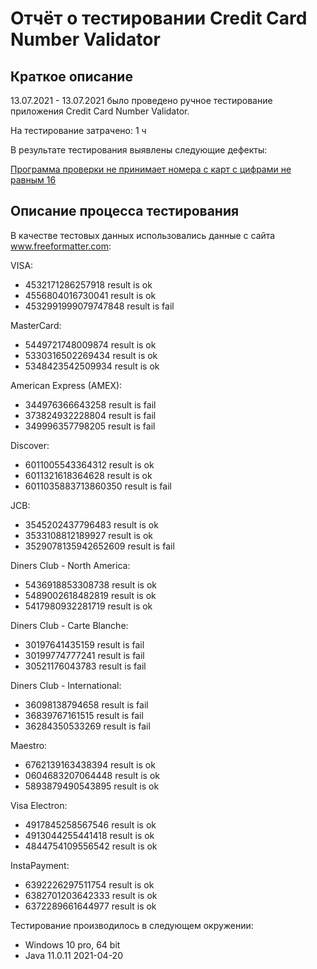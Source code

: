 # Отчёт о тестировании Credit Card Number Validator

## Краткое описание

13.07.2021 - 13.07.2021 было проведено ручное тестирование приложения Credit Card Number Validator.

На тестирование затрачено: 1 ч

В результате тестирования выявлены следующие дефекты: 

[Программа проверки не принимает номера с карт с цифрами не равным 16](https://github.com/iva1111/java1.1-Credit-Card/issues/1)

## Описание процесса тестирования

В качестве тестовых данных использовались данные с сайта www.freeformatter.com:

VISA:
- 4532171286257918   result is ok
- 4556804016730041   result is ok
- 4532991999079747848    result is fail

MasterCard:
- 5449721748009874   result is ok
- 5330316502269434   result is ok
- 5348423542509934   result is ok

American Express (AMEX):
- 344976366643258    result is fail
- 373824932228804    result is fail
- 349996357798205    result is fail

Discover:
- 6011005543364312   result is ok
- 6011321618364628   result is ok
- 6011035883713860350   result is fail

JCB:
- 3545202437796483    result is ok
- 3533108812189927    result is ok
- 3529078135942652609    result is fail

Diners Club - North America:
- 5436918853308738    result is ok
- 5489002618482819    result is ok
- 5417980932281719    result is ok

Diners Club - Carte Blanche:
- 30197641435159    result is fail
- 30199774777241    result is fail
- 30521176043783    result is fail

Diners Club - International:
- 36098138794658    result is fail
- 36839767161515    result is fail
- 36284350533269    result is fail

Maestro:
- 6762139163438394    result is ok
- 0604683207064448    result is ok
- 5893879490543895    result is ok

Visa Electron:
- 4917845258567546   result is ok
- 4913044255441418   result is ok
- 4844754109556542   result is ok

InstaPayment:
- 6392226297511754   result is ok
- 6382701203642333   result is ok
- 6372289661644977   result is ok



Тестирование производилось в следующем окружении:

- Windows 10 pro, 64 bit
- Java 11.0.11 2021-04-20
